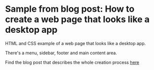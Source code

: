 # Sample from blog post: How to create a web page that looks like a desktop app

HTML and CSS example of a web page that looks like a desktop app.

There's a menu, sidebar, footer and main content area.

Find the blog post that describes the whole creation process [here](http://blinkingcaret.com)
